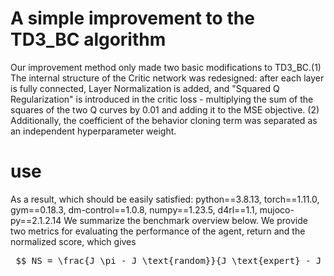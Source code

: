 # A simple improvement to the TD3_BC algorithm
Our improvement method only made two basic modifications to TD3_BC.(1) The internal structure of the Critic network was redesigned: after each layer is fully connected, Layer Normalization is added, and "Squared Q Regularization" is introduced in the critic loss - multiplying the sum of the squares of the two Q curves by 0.01 and adding it to the MSE objective. (2) Additionally, the coefficient of the behavior cloning term was separated as an independent hyperparameter weight.
# use
 As a result, which should be easily satisfied: python==3.8.13, torch==1.11.0, gym==0.18.3, dm-control==1.0.8, numpy==1.23.5, d4rl==1.1, mujoco-py==2.1.2.14
 We summarize the benchmark overview below. We provide two metrics for evaluating the performance of the agent, return and the normalized score, which gives
<pre> $$ NS = \frac{J_\pi - J_\text{random}}{J_\text{expert} - J_\text{random}} \times 100 $$ </pre>
